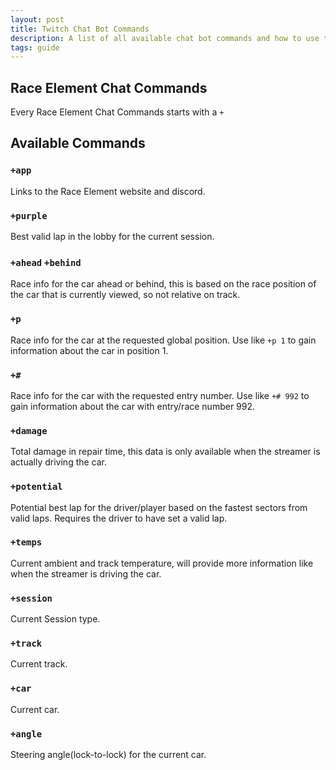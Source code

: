 ```yaml
---
layout: post
title: Twitch Chat Bot Commands
description: A list of all available chat bot commands and how to use them
tags: guide
---
```


## Race Element Chat Commands
Every Race Element Chat Commands starts with a `+`

## Available Commands
### `+app`
Links to the Race Element website and discord.
### `+purple`
Best valid lap in the lobby for the current session.
### `+ahead`  `+behind`
Race info for the car ahead or behind, this is based on the race position of the car that is currently viewed, so not relative on track.
### `+p`
Race info for the car at the requested global position. Use like `+p 1` to gain information about the car in position 1.
### `+#`
Race info for the car with the requested entry number. Use like `+# 992` to gain information about the car with entry/race number 992.
### `+damage`
Total damage in repair time, this data is only available when the streamer is actually driving the car.
### `+potential`
Potential best lap for the driver/player based on the fastest sectors from valid laps. Requires the driver to have set a valid lap.
### `+temps`
Current ambient and track temperature, will provide more information like when the streamer is driving the car.
### `+session`
Current Session type.
### `+track`
Current track.
### `+car`
Current car.
### `+angle`
Steering angle(lock-to-lock) for the current car.
